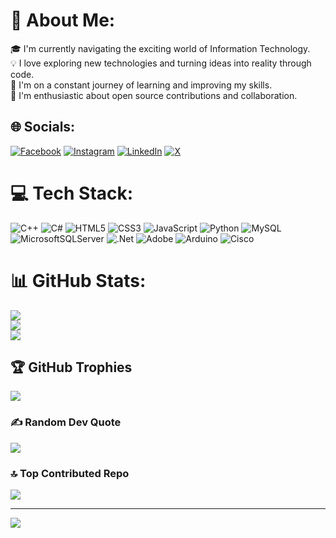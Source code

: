 # 💫 About Me:
🎓 I'm currently navigating the exciting world of Information Technology.<br>💡 I love exploring new technologies and turning ideas into reality through code.<br>🌱 I'm on a constant journey of learning and improving my skills.<br>🚀 I'm enthusiastic about open source contributions and collaboration.


## 🌐 Socials:
[![Facebook](https://img.shields.io/badge/Facebook-%231877F2.svg?logo=Facebook&logoColor=white)](https://facebook.com/ahmad.ebaid.001) [![Instagram](https://img.shields.io/badge/Instagram-%23E4405F.svg?logo=Instagram&logoColor=white)](https://instagram.com/ahmadebaid001) [![LinkedIn](https://img.shields.io/badge/LinkedIn-%230077B5.svg?logo=linkedin&logoColor=white)](https://linkedin.com/in/AhmadEbaid001) [![X](https://img.shields.io/badge/X-black.svg?logo=X&logoColor=white)](https://x.com/@ahmad_ebaid001) 

# 💻 Tech Stack:
![C++](https://img.shields.io/badge/c++-%2300599C.svg?style=for-the-badge&logo=c%2B%2B&logoColor=white) ![C#](https://img.shields.io/badge/c%23-%23239120.svg?style=for-the-badge&logo=csharp&logoColor=white) ![HTML5](https://img.shields.io/badge/html5-%23E34F26.svg?style=for-the-badge&logo=html5&logoColor=white) ![CSS3](https://img.shields.io/badge/css3-%231572B6.svg?style=for-the-badge&logo=css3&logoColor=white) ![JavaScript](https://img.shields.io/badge/javascript-%23323330.svg?style=for-the-badge&logo=javascript&logoColor=%23F7DF1E) ![Python](https://img.shields.io/badge/python-3670A0?style=for-the-badge&logo=python&logoColor=ffdd54) ![MySQL](https://img.shields.io/badge/mysql-%2300000f.svg?style=for-the-badge&logo=mysql&logoColor=white) ![MicrosoftSQLServer](https://img.shields.io/badge/Microsoft%20SQL%20Server-CC2927?style=for-the-badge&logo=microsoft%20sql%20server&logoColor=white) ![.Net](https://img.shields.io/badge/.NET-5C2D91?style=for-the-badge&logo=.net&logoColor=white) ![Adobe](https://img.shields.io/badge/adobe-%23FF0000.svg?style=for-the-badge&logo=adobe&logoColor=white) ![Arduino](https://img.shields.io/badge/-Arduino-00979D?style=for-the-badge&logo=Arduino&logoColor=white) ![Cisco](https://img.shields.io/badge/cisco-%23049fd9.svg?style=for-the-badge&logo=cisco&logoColor=black)
# 📊 GitHub Stats:
![](https://github-readme-stats.vercel.app/api?username=AhmadEbaid001&theme=swift&hide_border=false&include_all_commits=true&count_private=false)<br/>
![](https://github-readme-streak-stats.herokuapp.com/?user=AhmadEbaid001&theme=swift&hide_border=false)<br/>
![](https://github-readme-stats.vercel.app/api/top-langs/?username=AhmadEbaid001&theme=swift&hide_border=false&include_all_commits=true&count_private=false&layout=compact)

## 🏆 GitHub Trophies
![](https://github-profile-trophy.vercel.app/?username=AhmadEbaid001&theme=tokyonight&no-frame=false&no-bg=false&margin-w=4)

### ✍️ Random Dev Quote
![](https://quotes-github-readme.vercel.app/api?type=horizontal&theme=tokyonight)

### 🔝 Top Contributed Repo
![](https://github-contributor-stats.vercel.app/api?username=AhmadEbaid001&limit=5&theme=tokyonight&combine_all_yearly_contributions=true)

---
[![](https://visitcount.itsvg.in/api?id=AhmadEbaid001&icon=0&color=0)](https://visitcount.itsvg.in)

<!-- Proudly created with GPRM ( https://gprm.itsvg.in ) -->
